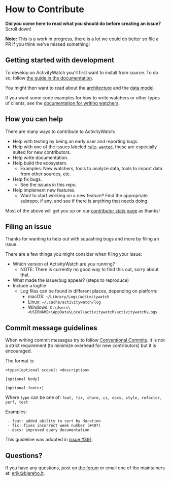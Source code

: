 How to Contribute
=================

**Did you come here to read what you should do before creating an issue?** Scroll down!

**Note:** This is a work in progress, there is a lot we could do better so file a PR if you think we've missed something!


## Getting started with development

To develop on ActivityWatch you'll first want to install from source. To do so, follow [the guide in the documentation](https://activitywatch.readthedocs.io/en/latest/installing-from-source.html).

You might then want to read about the [architecture](https://activitywatch.readthedocs.io/en/latest/architecture.html) and the [data model](https://activitywatch.readthedocs.io/en/latest/buckets-and-events.html).

If you want some code examples for how to write watchers or other types of clients, see the [documentation for writing watchers](https://activitywatch.readthedocs.io/en/latest/writing-watchers.html).


## How you can help

There are many ways to contribute to ActivityWatch:

 - Help with testing by being an early user and reporting bugs.
 - Help with one of the issues labeled [`help wanted`](https://github.com/ActivityWatch/activitywatch/issues?q=is%3Aissue+is%3Aopen+label%3A%22help+wanted%22), these are especially suited for new contributors.
 - Help write documentation.
 - Help build the ecosystem.
   - Examples: New watchers, tools to analyze data, tools to import data from other sources, etc.
 - Help fix bugs.
   - See the issues in this repo.
 - Help implement new features.
   - Want to start working on a new feature? Find the appropriate subrepo, if any, and see if there is anything that needs doing.

Most of the above will get you up on our [contributor stats page](http://activitywatch.net/contributors/) as thanks!


## Filing an issue

Thanks for wanting to help out with squashing bugs and more by filing an issue.

There are a few things you might consider when filing your issue:

 - Which version of ActivityWatch are you running? 
   - NOTE: There is currently no good way to find this out, sorry about that.
 - What made the issue/bug appear? (steps to reproduce)
 - Include a logfile
   - Log files can be found in different places, depending on platform:
     - macOS: `~/Library/Logs/activitywatch`
     - Linux: `~/.cache/activitywatch/log`
     - Windows: `C:\Users\<USERNAME>\AppData\Local\activitywatch\activitywatch\Logs`
     

## Commit message guidelines

When writing commit messages try to follow [Conventional Commits](https://www.conventionalcommits.org/). It is not a strict requirement (to minimize overhead for new contributors) but it is encouraged.

The format is: 

```
<type>[optional scope]: <description>

[optional body]

[optional footer]
```

Where `type` can be one of: `feat, fix, chore, ci, docs, style, refactor, perf, test`

Examples:

```
 - feat: added ability to sort by duration
 - fix: fixes incorrect week number (#407)
 - docs: improved query documentation 
```

This guideline was adopted in [issue #391](https://github.com/ActivityWatch/activitywatch/issues/391).


## Questions?

If you have any questions, post on [the forum](https://forum.activitywatch.net/) or email one of the maintainers at: [erik@bjareho.lt](mailto:erik@bjareho.lt).
